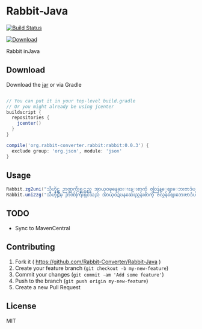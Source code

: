 # Rabbit-Java

[![Build Status](https://travis-ci.org/Rabbit-Converter/Rabbit-Java.svg?branch=master)](https://travis-ci.org/Rabbit-Converter/Rabbit-Java)

[ ![Download](https://api.bintray.com/packages/yelinaung/maven/rabbit/images/download.svg) ](https://bintray.com/yelinaung/maven/rabbit/_latestVersion)

Rabbit inJava

## Download

Download the [jar](http://jcenter.bintray.com/org/rabbit-converter/rabbit/rabbit/0.0.3/) or via Gradle

```groovy

// You can put it in your top-level build.gradle
// Or you might already be using jcenter
buildscript {
  repositories {
    jcenter()
  }
}

compile('org.rabbit-converter.rabbit:rabbit:0.0.3') {
  exclude group: 'org.json', module: 'json'
}
```

## Usage

```java
Rabbit.zg2uni("သီဟိုဠ္မွ ဉာဏ္ႀကီးရွင္သည္ အာယုဝဍ္ဎနေဆးၫႊန္းစာကို ဇလြန္ေဈးေဘးဗာဒံပင္ထက္ အဓိ႒ာန္လ်က္ ဂဃနဏဖတ္ခဲ့သည္။");  // return strings in uni
Rabbit.uni2zg("သီဟိုဠ်မှ ဉာဏ်ကြီးရှင်သည် အာယုဝဍ်ဎနဆေးညွှန်းစာကို ဇလွန်ဈေးဘေးဗာဒံပင်ထက် အဓိဋ္ဌာန်လျက် ဂဃနဏဖတ်ခဲ့သည်။");     // return strings in zg 
```


## TODO

- Sync to MavenCentral

## Contributing

1. Fork it ( https://github.com/Rabbit-Converter/Rabbit-Java )
2. Create your feature branch (`git checkout -b my-new-feature`)
3. Commit your changes (`git commit -am 'Add some feature'`)
4. Push to the branch (`git push origin my-new-feature`)
5. Create a new Pull Request


## License
MIT
